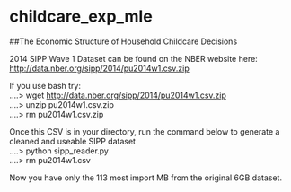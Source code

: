 # childcare_exp_mle
##The Economic Structure of Household Childcare Decisions

2014 SIPP Wave 1 Dataset can be found on the NBER website here:
http://data.nber.org/sipp/2014/pu2014w1.csv.zip

If you use bash try:  
....> wget http://data.nber.org/sipp/2014/pu2014w1.csv.zip  
....> unzip pu2014w1.csv.zip  
....> rm pu2014w1.csv.zip  

Once this CSV is in your directory, run the command below to generate 
a cleaned and useable SIPP dataset  
....> python sipp_reader.py  
....> rm pu2014w1.csv  

Now you have only the 113 most import MB from the original 6GB dataset. 

